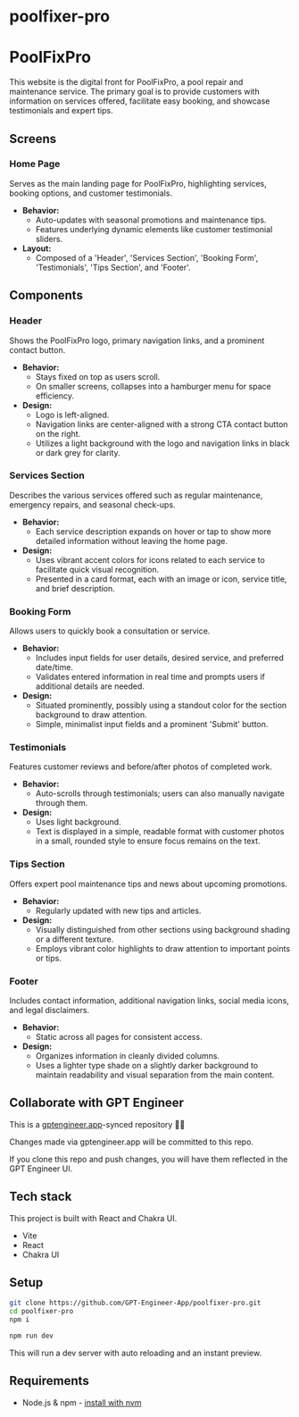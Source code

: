 # poolfixer-pro

# PoolFixPro

This website is the digital front for PoolFixPro, a pool repair and maintenance service. The primary goal is to provide customers with information on services offered, facilitate easy booking, and showcase testimonials and expert tips.

## Screens

### Home Page
Serves as the main landing page for PoolFixPro, highlighting services, booking options, and customer testimonials.

- **Behavior:** 
  - Auto-updates with seasonal promotions and maintenance tips.
  - Features underlying dynamic elements like customer testimonial sliders.
- **Layout:** 
  - Composed of a 'Header', 'Services Section', 'Booking Form', 'Testimonials', 'Tips Section', and 'Footer'.

## Components

### Header
Shows the PoolFixPro logo, primary navigation links, and a prominent contact button.

- **Behavior:** 
  - Stays fixed on top as users scroll.
  - On smaller screens, collapses into a hamburger menu for space efficiency.
- **Design:** 
  - Logo is left-aligned.
  - Navigation links are center-aligned with a strong CTA contact button on the right.
  - Utilizes a light background with the logo and navigation links in black or dark grey for clarity.

### Services Section
Describes the various services offered such as regular maintenance, emergency repairs, and seasonal check-ups.

- **Behavior:** 
  - Each service description expands on hover or tap to show more detailed information without leaving the home page.
- **Design:** 
  - Uses vibrant accent colors for icons related to each service to facilitate quick visual recognition.
  - Presented in a card format, each with an image or icon, service title, and brief description.

### Booking Form
Allows users to quickly book a consultation or service.

- **Behavior:** 
  - Includes input fields for user details, desired service, and preferred date/time.
  - Validates entered information in real time and prompts users if additional details are needed.
- **Design:** 
  - Situated prominently, possibly using a standout color for the section background to draw attention.
  - Simple, minimalist input fields and a prominent 'Submit' button.

### Testimonials
Features customer reviews and before/after photos of completed work.

- **Behavior:** 
  - Auto-scrolls through testimonials; users can also manually navigate through them.
- **Design:**
  - Uses light background.
  - Text is displayed in a simple, readable format with customer photos in a small, rounded style to ensure focus remains on the text.

### Tips Section
Offers expert pool maintenance tips and news about upcoming promotions.

- **Behavior:** 
  - Regularly updated with new tips and articles.
- **Design:**
  - Visually distinguished from other sections using background shading or a different texture.
  - Employs vibrant color highlights to draw attention to important points or tips.

### Footer
Includes contact information, additional navigation links, social media icons, and legal disclaimers.

- **Behavior:** 
  - Static across all pages for consistent access.
- **Design:** 
  - Organizes information in cleanly divided columns.
  - Uses a lighter type shade on a slightly darker background to maintain readability and visual separation from the main content.

## Collaborate with GPT Engineer

This is a [gptengineer.app](https://gptengineer.app)-synced repository 🌟🤖

Changes made via gptengineer.app will be committed to this repo.

If you clone this repo and push changes, you will have them reflected in the GPT Engineer UI.

## Tech stack

This project is built with React and Chakra UI.

- Vite
- React
- Chakra UI

## Setup

```sh
git clone https://github.com/GPT-Engineer-App/poolfixer-pro.git
cd poolfixer-pro
npm i
```

```sh
npm run dev
```

This will run a dev server with auto reloading and an instant preview.

## Requirements

- Node.js & npm - [install with nvm](https://github.com/nvm-sh/nvm#installing-and-updating)

